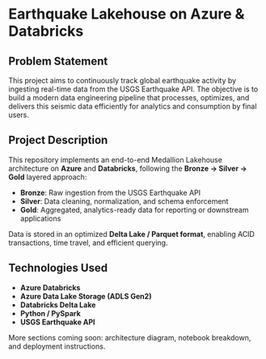 # Earthquake Lakehouse on Azure & Databricks

## Problem Statement

This project aims to continuously track global earthquake activity by ingesting real-time data from the USGS Earthquake API. The objective is to build a modern data engineering pipeline that processes, optimizes, and delivers this seismic data efficiently for analytics and consumption by final users.

## Project Description

This repository implements an end-to-end Medallion Lakehouse architecture on **Azure** and **Databricks**, following the **Bronze → Silver → Gold** layered approach:

* **Bronze**: Raw ingestion from the USGS Earthquake API
* **Silver**: Data cleaning, normalization, and schema enforcement
* **Gold**: Aggregated, analytics-ready data for reporting or downstream applications

Data is stored in an optimized **Delta Lake / Parquet format**, enabling ACID transactions, time travel, and efficient querying.

## Technologies Used

* **Azure Databricks**
* **Azure Data Lake Storage (ADLS Gen2)**
* **Databricks Delta Lake**
* **Python / PySpark**
* **USGS Earthquake API**

More sections coming soon: architecture diagram, notebook breakdown, and deployment instructions.

